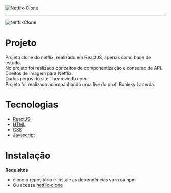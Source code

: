 ![Netflix-Clone](https://user-images.githubusercontent.com/14211289/135013671-e683a11f-d0cd-4105-a0c0-992b80fa78af.jpg)

--------------------------------------------------------------------------------------------------------------------------

![NetflixClone](https://user-images.githubusercontent.com/14211289/135016327-1076aa98-835f-4667-ac40-4654aaa3e712.gif)




<h1>Projeto</h1>

Projeto clone do netflix, realizado em ReactJS, apenas como base de estudo.<br/> 
No projeto foi realizado conceitos de componentização e consumo de API.<br/> 
Direitos de imagem para Netflix.<br/> 
Dados pegos do site Themoviedb.com.<br/> 
Projeto foi realizado acompanhando uma live do prof. Bonieky Lacerda.

<h1>Tecnologias</h1>

- [ReactJS](https://pt-br.reactjs.org/)
- [HTML](https://www.w3schools.com/html/)
- [CSS](https://www.w3schools.com/css/)
- [Javascript](https://www.w3schools.com/js/default.asp)

<h1>Instalação</h1>

**Requisitos**
- clone o repositório e instale as dependências yarn ou npm<br/>
- Ou acesse [netflix-clone]()
